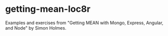 # getting-mean-loc8r
Examples and exercises from "Getting MEAN with Mongo, Express, Angular, and Node" by Simon Holmes.
